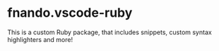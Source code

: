 # fnando.vscode-ruby

This is a custom Ruby package, that includes snippets, custom syntax
highlighters and more!

